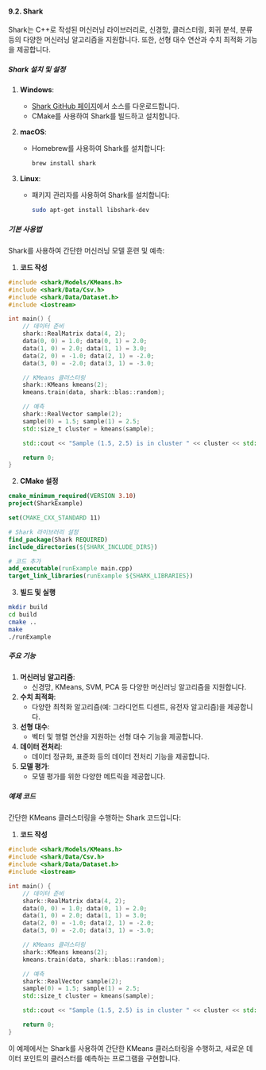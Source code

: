 #### 9.2. Shark

Shark는 C++로 작성된 머신러닝 라이브러리로, 신경망, 클러스터링, 회귀 분석, 분류 등의 다양한 머신러닝 알고리즘을 지원합니다. 또한, 선형 대수 연산과 수치 최적화 기능을 제공합니다.

##### Shark 설치 및 설정

1. **Windows**:
   - [Shark GitHub 페이지](https://github.com/Shark-ML/Shark)에서 소스를 다운로드합니다.
   - CMake를 사용하여 Shark를 빌드하고 설치합니다.

2. **macOS**:
   - Homebrew를 사용하여 Shark를 설치합니다:
     ```bash
     brew install shark
     ```

3. **Linux**:
   - 패키지 관리자를 사용하여 Shark를 설치합니다:
     ```bash
     sudo apt-get install libshark-dev
     ```

##### 기본 사용법

Shark를 사용하여 간단한 머신러닝 모델 훈련 및 예측:

1. **코드 작성**

```cpp
#include <shark/Models/KMeans.h>
#include <shark/Data/Csv.h>
#include <shark/Data/Dataset.h>
#include <iostream>

int main() {
    // 데이터 준비
    shark::RealMatrix data(4, 2);
    data(0, 0) = 1.0; data(0, 1) = 2.0;
    data(1, 0) = 2.0; data(1, 1) = 3.0;
    data(2, 0) = -1.0; data(2, 1) = -2.0;
    data(3, 0) = -2.0; data(3, 1) = -3.0;

    // KMeans 클러스터링
    shark::KMeans kmeans(2);
    kmeans.train(data, shark::blas::random);

    // 예측
    shark::RealVector sample(2);
    sample(0) = 1.5; sample(1) = 2.5;
    std::size_t cluster = kmeans(sample);

    std::cout << "Sample (1.5, 2.5) is in cluster " << cluster << std::endl;

    return 0;
}
```

2. **CMake 설정**

```cmake
cmake_minimum_required(VERSION 3.10)
project(SharkExample)

set(CMAKE_CXX_STANDARD 11)

# Shark 라이브러리 설정
find_package(Shark REQUIRED)
include_directories(${SHARK_INCLUDE_DIRS})

# 코드 추가
add_executable(runExample main.cpp)
target_link_libraries(runExample ${SHARK_LIBRARIES})
```

3. **빌드 및 실행**

```bash
mkdir build
cd build
cmake ..
make
./runExample
```

##### 주요 기능

1. **머신러닝 알고리즘**:
   - 신경망, KMeans, SVM, PCA 등 다양한 머신러닝 알고리즘을 지원합니다.
2. **수치 최적화**:
   - 다양한 최적화 알고리즘(예: 그라디언트 디센트, 유전자 알고리즘)을 제공합니다.
3. **선형 대수**:
   - 벡터 및 행렬 연산을 지원하는 선형 대수 기능을 제공합니다.
4. **데이터 전처리**:
   - 데이터 정규화, 표준화 등의 데이터 전처리 기능을 제공합니다.
5. **모델 평가**:
   - 모델 평가를 위한 다양한 메트릭을 제공합니다.

##### 예제 코드

간단한 KMeans 클러스터링을 수행하는 Shark 코드입니다:

1. **코드 작성**

```cpp
#include <shark/Models/KMeans.h>
#include <shark/Data/Csv.h>
#include <shark/Data/Dataset.h>
#include <iostream>

int main() {
    // 데이터 준비
    shark::RealMatrix data(4, 2);
    data(0, 0) = 1.0; data(0, 1) = 2.0;
    data(1, 0) = 2.0; data(1, 1) = 3.0;
    data(2, 0) = -1.0; data(2, 1) = -2.0;
    data(3, 0) = -2.0; data(3, 1) = -3.0;

    // KMeans 클러스터링
    shark::KMeans kmeans(2);
    kmeans.train(data, shark::blas::random);

    // 예측
    shark::RealVector sample(2);
    sample(0) = 1.5; sample(1) = 2.5;
    std::size_t cluster = kmeans(sample);

    std::cout << "Sample (1.5, 2.5) is in cluster " << cluster << std::endl;

    return 0;
}
```

이 예제에서는 Shark를 사용하여 간단한 KMeans 클러스터링을 수행하고, 새로운 데이터 포인트의 클러스터를 예측하는 프로그램을 구현합니다.
